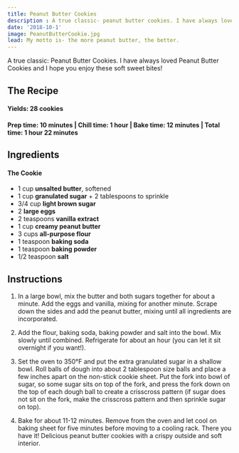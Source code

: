 ```yaml
---
title: Peanut Butter Cookies
description : A true classic- peanut butter cookies. I have always loved peanut butter cookies and I hope you enjoy these soft sweet bites!
date: '2018-10-1'
image: PeanutButterCookie.jpg
lead: My motto is- the more peanut butter, the better. 
---
```

A true classic: Peanut Butter Cookies. I have always loved Peanut Butter Cookies and I hope you enjoy these soft sweet bites!

## The Recipe
#### Yields: 28 cookies

#### Prep time: 10 minutes | Chill time: 1 hour | Bake time: 12 minutes | Total time: 1 hour 22 minutes

## Ingredients
#### The Cookie
- 1 cup **unsalted butter**, softened
- 1 cup **granulated sugar** + 2 tablespoons to sprinkle
- 3/4 cup **light brown sugar**
- 2 **large eggs**
- 2 teaspoons **vanilla extract**
- 1 cup **creamy peanut butter**
- 3 cups **all-purpose flour**
- 1 teaspoon **baking soda**
- 1 teaspoon **baking powder**
- 1/2 teaspoon **salt**

## Instructions

1. In a large bowl, mix the butter and both sugars together for about a minute. Add the eggs and vanilla, mixing for another minute. Scrape down the sides and add the peanut butter, mixing until all ingredients are incorporated. 

2. Add the flour, baking soda, baking powder and salt into the bowl. Mix slowly until combined. Refrigerate for about an hour (you can let it sit overnight if you want!). 

3. Set the oven to 350°F and put the extra granulated sugar in a shallow bowl. Roll balls of dough into about 2 tablespoon size balls and place a few inches apart on the non-stick cookie sheet. Put the fork into bowl of sugar, so some sugar sits on top of the fork, and press the fork down on the top of each dough ball to create a crisscross pattern (if sugar does not sit on the fork, make the crisscross pattern and then sprinkle sugar on top). 

4. Bake for about 11-12 minutes. Remove from the oven and let cool on baking sheet for five minutes before moving to a cooling rack. There you have it! Delicious peanut butter cookies with a crispy outside and soft interior. 



